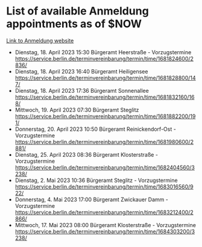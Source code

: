 # List of available Anmeldung appointments as of $NOW
[Link to Anmeldung website](https://service.berlin.de/terminvereinbarung/termin/tag.php?termin=1&anliegen[]=120686&dienstleisterlist=122210,122217,327316,122219,327312,122227,327314,122231,327346,122243,327348,122254,122252,329742,122260,329745,122262,329748,122271,327278,122273,327274,122277,327276,330436,122280,327294,122282,327290,122284,327292,122291,327270,122285,327266,122286,327264,122296,327268,150230,329760,122297,327286,122294,327284,122312,329763,122314,329775,122304,327330,122311,327334,122309,327332,317869,122281,327352,122279,329772,122283,122276,327324,122274,327326,122267,329766,122246,327318,122251,327320,122257,327322,122208,327298,122226,327300&herkunft=http%3A%2F%2Fservice.berlin.de%2Fdienstleistung%2F120686%2F)
- Dienstag, 18. April 2023 15:30 Bürgeramt Heerstraße - Vorzugstermine https://service.berlin.de/terminvereinbarung/termin/time/1681824600/2836/
- Dienstag, 18. April 2023 16:40 Bürgeramt Heiligensee https://service.berlin.de/terminvereinbarung/termin/time/1681828800/147/
- Dienstag, 18. April 2023 17:36 Bürgeramt Sonnenallee https://service.berlin.de/terminvereinbarung/termin/time/1681832160/168/
- Mittwoch, 19. April 2023 07:30 Bürgeramt Steglitz https://service.berlin.de/terminvereinbarung/termin/time/1681882200/191/
- Donnerstag, 20. April 2023 10:50 Bürgeramt Reinickendorf-Ost - Vorzugstermine https://service.berlin.de/terminvereinbarung/termin/time/1681980600/2881/
- Dienstag, 25. April 2023 08:36 Bürgeramt Klosterstraße - Vorzugstermine https://service.berlin.de/terminvereinbarung/termin/time/1682404560/3238/
- Dienstag, 2. Mai 2023 10:36 Bürgeramt Steglitz - Vorzugstermine https://service.berlin.de/terminvereinbarung/termin/time/1683016560/922/
- Donnerstag, 4. Mai 2023 17:00 Bürgeramt Zwickauer Damm - Vorzugstermine https://service.berlin.de/terminvereinbarung/termin/time/1683212400/2866/
- Mittwoch, 17. Mai 2023 08:00 Bürgeramt Klosterstraße - Vorzugstermine https://service.berlin.de/terminvereinbarung/termin/time/1684303200/3238/
